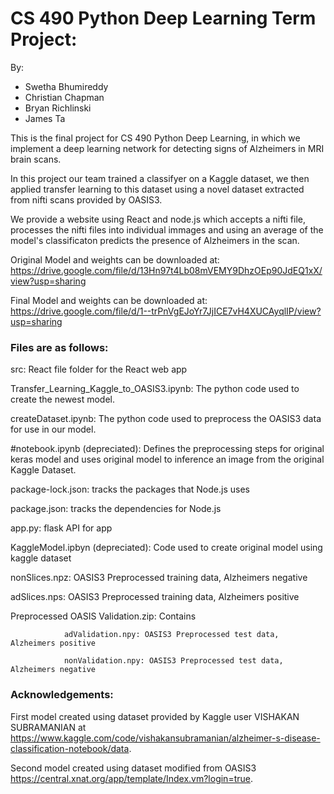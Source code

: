# CS 490 Python Deep Learning Term Project:

By:
- Swetha Bhumireddy
- Christian Chapman
- Bryan Richlinski
- James Ta

This is the final project for CS 490 Python Deep Learning, in which we implement a deep learning network for detecting signs of Alzheimers in MRI brain scans. 

In this project our team trained a classifyer on a Kaggle dataset, we then applied transfer learning to this dataset using a novel dataset extracted from nifti scans provided by OASIS3. 

We provide a website using React and node.js which accepts a nifti file, processes the nifti files into individual immages and using an average of the model's classificaton predicts the presence of Alzheimers in the scan. 

Original Model and weights can be downloaded at: 
https://drive.google.com/file/d/13Hn97t4Lb08mVEMY9DhzOEp90JdEQ1xX/view?usp=sharing

Final Model and weights can be downloaded at:
https://drive.google.com/file/d/1--trPnVgEJoYr7JjICE7vH4XUCAyqlIP/view?usp=sharing

### Files are as follows:

  src: React file folder for the React web app
  
  Transfer_Learning_Kaggle_to_OASIS3.ipynb: The python code used to create the newest model.
  
  createDataset.ipynb: The python code used to preprocess the OASIS3 data for use in our model.
  
  #notebook.ipynb (depreciated): Defines the preprocessing steps for original keras model and uses       original 
  model to inference an image from the original Kaggle Dataset.
  
  package-lock.json: tracks the packages that Node.js uses
  
  package.json: tracks the dependencies for Node.js
  
  app.py: flask API for app
  
  KaggleModel.ipbyn (depreciated): Code used to create original model using kaggle dataset
  
  nonSlices.npz: OASIS3 Preprocessed training data, Alzheimers negative
  
  adSlices.nps: OASIS3 Preprocessed training data, Alzheimers positive
  
  Preprocessed OASIS Validation.zip: Contains 
  
                adValidation.npy: OASIS3 Preprocessed test data, Alzheimers positive
                
                nonValidation.npy: OASIS3 Preprocessed test data, Alzheimers negative
  
  ### Acknowledgements: 
  
  First model created using dataset provided by Kaggle user VISHAKAN SUBRAMANIAN at https://www.kaggle.com/code/vishakansubramanian/alzheimer-s-disease-classification-notebook/data.
  
  Second model created using dataset modified from OASIS3 https://central.xnat.org/app/template/Index.vm?login=true. 
